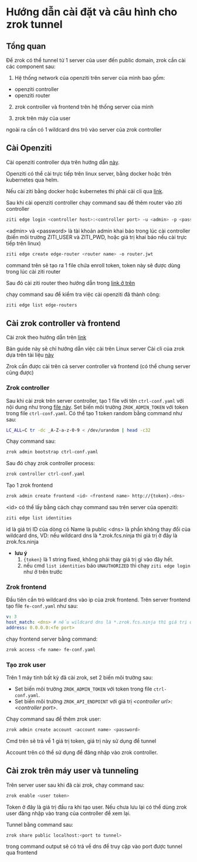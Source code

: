 # Hướng dẫn cài đặt và câu hình cho zrok tunnel

## Tổng quan

Để zrok có thể tunnel từ 1 server của user đến public domain, zrok cần cài các component sau:

1. Hệ thống network của openziti trên server của mình bao gồm:
  - openziti controller
  - openziti router

2. zrok controller và frontend trên hệ thống server của mình

3. zrok trên máy của user

ngoài ra cần có 1 wildcard dns trỏ vào server của zrok controller

## Cài Openziti

Cài openziti controller dựa trên hướng dẫn [này](https://openziti.io/docs/category/deployments).

Openziti có thể cài trực tiếp trên linux server, bằng docker hoặc trên kubernetes qua helm.

Nếu cài ziti bằng docker hoặc kubernetes thì phải cải cli qua [link](https://openziti.io/docs/downloads/).

Sau khi cài openziti controller chạy command sau để thêm router vào ziti controller

```sh
ziti edge login <controller host>:<controller port> -u <admin> -p <password>
```
&lt;admin&gt; và &lt;password&gt; là tài khoản admin khai báo trong lúc cài controller
(biến môi trường ZITI_USER và ZITI_PWD, hoặc giá trị khai báo nếu cài trực tiếp trên linux)

```sh
ziti edge create edge-router <router name> -o router.jwt
```
command trên sẽ tạo ra 1 file chứa enroll token, token này sẽ được dùng trong lúc cài ziti router

Sau đó cài ziti router theo hướng dẫn trong [link ở trên](https://openziti.io/docs/category/deployments)

chạy command sau để kiểm tra việc cài openziti đã thành công:
```sh
ziti edge list edge-routers
```

## Cài zrok controller và frontend

Cài zrok theo hướng dẫn trên [link](https://docs.zrok.io/docs/category/self-hosting/)

Bản guide này sẽ chỉ hướng dẫn việc cài trên Linux server
Cài cli của zrok dựa trên tài liệu [này](https://docs.zrok.io/docs/guides/install/linux/)

Zrok cần được cài trên cả server controller và frontend (có thể chung server cũng được)

### Zrok controller

Sau khi cài zrok trên server controller, tạo 1 file với tên `ctrl-conf.yaml` với nội dung như trong [file này](./ctrl-conf.yaml).
Set biến môi trường `ZROK_ADMIN_TOKEN` với token trong file `ctrl-conf.yaml`. 
Có thể tạo 1 token random bằng command như sau: 
```sh
LC_ALL=C tr -dc _A-Z-a-z-0-9 < /dev/urandom | head -c32
```

Chạy command sau:
```sh
zrok admin bootstrap ctrl-conf.yaml
```

Sau đó chạy zrok controller process: 
```sh
zrok controller ctrl-conf.yaml
```

Tạo 1 zrok frontend
```sh
zrok admin create frontend <id> <frontend name> http://{token}.<dns>
```
&lt;id&gt; có thể lấy bằng cách chạy command sau trên server của openziti:
```sh
ziti edge list identities
```
id là giá trị ID của dòng có Name là public
&lt;dns&gt; là phần không thay đổi của wildcard dns, VD: nếu wildcard dns là *.zrok.fcs.ninja thì giá trị ở đây là zrok.fcs.ninja

- **lưu ý** 
    1. `{token}` là 1 string fixed, không phải thay giá trị gì vào đây hết.
    2. nếu cmd `list identities` báo `UNAUTHORIZED` thì chạy `ziti edge login` như ở trên trước

### Zrok frontend

Đầu tiên cần trỏ wildcard dns vào ip của zrok frontend.
Trên server frontend tạo file `fe-conf.yaml` như sau:
```yaml
v: 3
host_match: <dns> # nếu wildcard dns là *.zrok.fcs.ninja thì giá trị ở đây là zrok.fcs.ninja
address: 0.0.0.0:<fe port>
```

chạy frontend server bằng command:
```sh
zrok access <fe name> fe-conf.yaml
```

### Tạo zrok user

Trên 1 máy tính bất kỳ đã cài zrok, set 2 biến môi trường sau:
- Set biến môi trường `ZROK_ADMIN_TOKEN` với token trong file `ctrl-conf.yaml`. 
- Set biến môi trường `ZROK_API_ENDPOINT` với giá trị *&lt;controller url&gt;:&lt;controller port&gt;*.

Chạy command sau để thêm zrok user:
```sh
zrok admin create account <account name> <password> 
```
Cmd trên sẽ trả về 1 giá trị token, giá trị này sử dụng để tunnel

Account trên có thể sử dụng để đăng nhập vào zrok controller.

## Cài zrok trên máy user và tunneling

Trên server user sau khi đã cài zrok, chạy command sau:

```sh
zrok enable <user token>
```
Token ở đây là giá trị đầu ra khi tạo user. Nếu chưa lưu lại có thể dùng zrok user đăng nhập vào trang của controller để xem lại.

Tunnel bằng command sau:
```sh
zrok share public localhost:<port to tunnel>
```
trong command output sẽ có trả về dns để truy cập vào port được tunnel qua frontend
